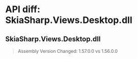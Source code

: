 # API diff: SkiaSharp.Views.Desktop.dll

## SkiaSharp.Views.Desktop.dll

> Assembly Version Changed: 1.57.0.0 vs 1.56.0.0

